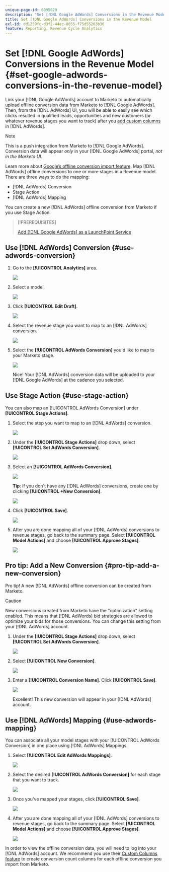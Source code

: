 ```yaml
---
unique-page-id: 6095029
description: "Set [!DNL Google AdWords] Conversions in the Revenue Model - Marketo Docs - Product Documentation"
title: Set [!DNL Google AdWords] Conversions in the Revenue Model
exl-id: dd1259fc-d3f2-44ec-8055-f75d55263b36
feature: Reporting, Revenue Cycle Analytics
---
```

# Set [!DNL Google AdWords] Conversions in the Revenue Model {#set-google-adwords-conversions-in-the-revenue-model}

Link your [!DNL Google AdWords] account to Marketo to automatically upload offline conversion data from Marketo to [!DNL Google AdWords]. Then, from the [!DNL AdWords] UI, you will be able to easily see which clicks resulted in qualified leads, opportunities and new customers (or whatever revenue stages you want to track) after you [add custom columns](https://support.google.com/adwords/answer/3073556) in [!DNL AdWords].

>[!NOTE]
>
>This is a push integration from Marketo to [!DNL Google AdWords]. Conversion data will appear _only_ in your [!DNL Google AdWords] portal, _not in the Marketo UI_.

Learn more about [Google’s offline conversion import feature](https://support.google.com/adwords/answer/2998031?hl=en). Map [!DNL AdWords] offline conversions to one or more stages in a Revenue model. There are three ways to do the mapping:

* [!DNL AdWords] Conversion
* Stage Action
* [!DNL AdWords] Mapping

You can create a new [!DNL AdWords] offline conversion from Marketo if you use Stage Action.

>[!PREREQUISITES]
>
>[Add [!DNL Google AdWords] as a LaunchPoint Service](/help/marketo/product-docs/administration/additional-integrations/add-google-adwords-as-a-launchpoint-service.md)

## Use [!DNL AdWords] Conversion {#use-adwords-conversion}

1. Go to the **[!UICONTROL Analytics]** area.

   ![](assets/image2015-2-23-18-3a9-3a34.png)

1. Select a model.

   ![](assets/image2015-2-23-18-3a3-3a12.png)

1. Click **[!UICONTROL Edit Draft]**.

   ![](assets/image2015-3-10-15-3a3-3a20.png)

1. Select the revenue stage you want to map to an [!DNL AdWords] conversion.

   ![](assets/image2015-2-26-16-3a40-3a2.png)

1. Select the **[!UICONTROL AdWords Conversion]** you'd like to map to your Marketo stage.

   ![](assets/image2015-2-26-16-3a46-3a15.png)

   Nice! Your [!DNL AdWords] conversion data will be uploaded to your [!DNL Google AdWords] at the cadence you selected.

## Use Stage Action {#use-stage-action}

You can also map an [!UICONTROL AdWords Conversion] under **[!UICONTROL Stage Actions]**.

1. Select the step you want to map to an [!DNL AdWords] conversion.

   ![](assets/image2015-2-26-16-3a40-3a2.png)

1. Under the **[!UICONTROL Stage Actions]** drop down, select **[!UICONTROL Set AdWords Conversion]**.

   ![](assets/image2015-2-26-16-3a52-3a24.png)

1. Select an **[!UICONTROL AdWords Conversion]**.

   ![](assets/image2015-2-26-16-3a54-3a47.png)

   **Tip**: If you don't have any [!DNL AdWords] conversions, create one by clicking **[!UICONTROL +New Conversion]**.

   ![](assets/image2015-2-26-21-3a22-3a10.png)

1. Click **[!UICONTROL Save]**.

   ![](assets/image2015-2-26-16-3a56-3a2.png)

1. After you are done mapping all of your [!DNL AdWords] conversions to revenue stages, go back to the summary page. Select **[!UICONTROL Model Actions]** and choose **[!UICONTROL Approve Stages]**.

   ![](assets/image2015-2-27-12-3a20-3a20.png)

## Pro tip: Add a New Conversion {#pro-tip-add-a-new-conversion}

Pro tip! A new [!DNL AdWords] offline conversion can be created from Marketo.

>[!CAUTION]
>
>New conversions created from Marketo have the "optimization" setting enabled. This means that [!DNL AdWords] bid strategies are allowed to optimize your bids for those conversions. You can change this setting from your [!DNL AdWords] account.

1. Under the **[!UICONTROL Stage Actions]** drop down, select **[!UICONTROL Set AdWords Conversion]**.

   ![](assets/image2015-2-26-16-3a52-3a24.png)

1. Select **[!UICONTROL New Conversion]**.

   ![](assets/image2015-2-26-21-3a22-3a10.png)

1. Enter a **[!UICONTROL Conversion Name]**. Click **[!UICONTROL Save]**.

   ![](assets/image2015-2-26-21-3a24-3a7.png)

   Excellent! This new conversion will appear in your [!DNL AdWords] account.

## Use [!DNL AdWords] Mapping {#use-adwords-mapping}

You can associate all your model stages with your [!UICONTROL AdWords Conversion] in one place using [!DNL AdWords] Mappings.

1. Select **[!UICONTROL Edit AdWords Mappings]**.

   ![](assets/image2015-2-26-17-3a3-3a29.png)

1. Select the desired **[!UICONTROL AdWords Conversion]** for each stage that you want to track.

   ![](assets/image2015-2-26-17-3a6-3a15.png)

1. Once you've mapped your stages, click **[!UICONTROL Save]**.

   ![](assets/image2015-2-26-17-3a7-3a48.png)

1. After you are done mapping all of your [!DNL AdWords] conversions to revenue stages, go back to the summary page. Select **[!UICONTROL Model Actions]** and choose **[!UICONTROL Approve Stages]**.

   ![](assets/image2015-2-27-12-3a20-3a20.png)

In order to view the offline conversion data, you will need to log into your [!DNL AdWords] account. We recommend you use their [Custom Columns feature](https://support.google.com/adwords/answer/3073556) to create conversion count columns for each offline conversion you import from Marketo.
